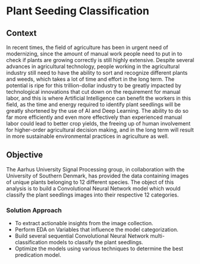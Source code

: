 # Plant Seeding Classification
## Context
In recent times, the field of agriculture has been in urgent need of modernizing, since the amount of manual work people need to put in to check if plants are growing correctly is still highly extensive. Despite several advances in agricultural technology, people working in the agricultural industry still need to have the ability to sort and recognize different plants and weeds, which takes a lot of time and effort in the long term.
The potential is ripe for this trillion-dollar industry to be greatly impacted by technological innovations that cut down on the requirement for manual labor, and this is where Artificial Intelligence can benefit the workers in this field, as the time and energy required to identify plant seedlings will be greatly shortened by the use of AI and Deep Learning. The ability to do so far more efficiently and even more effectively than experienced manual labor could lead to better crop yields, the freeing up of human involvement for higher-order agricultural decision making, and in the long term will result in more sustainable environmental practices in agriculture as well.

## Objective
The Aarhus University Signal Processing group, in collaboration with the University of Southern Denmark, has provided the data containing images of unique plants belonging to 12 different species. The object of this analysis is to build a Convolutional Neural Network model which would classify the plant seedlings images into their respective 12 categories.

### Solution Approach
* To extract actionable insights from the image collection.
* Perform EDA on Variables that influence the model categorization.
* Build several sequential Convolutional Neural Network multi-classification models to classify the plant seedlings.
* Optimize the models using various techniques to determine the best predication model.



